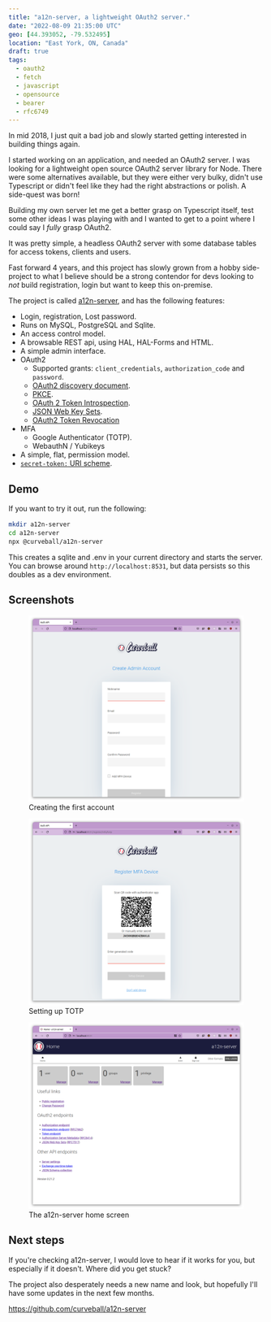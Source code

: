 ```yaml
---
title: "a12n-server, a lightweight OAuth2 server."
date: "2022-08-09 21:35:00 UTC"
geo: [44.393052, -79.532495]
location: "East York, ON, Canada"
draft: true
tags:
  - oauth2
  - fetch
  - javascript
  - opensource
  - bearer
  - rfc6749
---
```


In mid 2018, I just quit a bad job and slowly started getting interested in
building things again.

I started working on an application, and needed an OAuth2 server. I was looking
for a lightweight open source OAuth2 server library for Node. There were some
alternatives available, but they were either very bulky, didn't use Typescript
or didn't feel like they had the right abstractions or polish. A side-quest
was born!

Building my own server let me get a better grasp on Typescript itself, test
some other ideas I was playing with and I wanted to get to a point where I
could say I *fully* grasp OAuth2.

It was pretty simple, a headless OAuth2 server with some database tables for
access tokens, clients and users.

Fast forward 4 years, and this project has slowly grown from a hobby
side-project to what I believe should be a strong contendor for devs looking
to *not* build registration, login but want to keep this on-premise.

The project is called [a12n-server][7], and has the following features:

* Login, registration, Lost password.
* Runs on MySQL, PostgreSQL and Sqlite.
* An access control model.
* A browsable REST api, using HAL, HAL-Forms and HTML.
* A simple admin interface.
* OAuth2
  * Supported grants: `client_credentials`, `authorization_code` and `password`.
  * [OAuth2 discovery document][1].
  * [PKCE][3].
  * [OAuth 2 Token Introspection][2].
  * [JSON Web Key Sets][4].
  * [OAuth2 Token Revocation][5]
* MFA
  * Google Authenticator (TOTP).
  * WebauthN / Yubikeys
* A simple, flat, permission model.
* [`secret-token:` URI scheme][6].


Demo
----

If you want to try it out, run the following:

```sh
mkdir a12n-server
cd a12n-server
npx @curveball/a12n-server
```

This creates a sqlite and .env in your current directory and starts the server.
You can browse around `http://localhost:8531`, but data persists so this
doubles as a dev environment.


Screenshots
-----------


<figure>
  <img src="/assets/posts/a12n/admin.png" alt="The admin account creation form" />
  <figcaption>Creating the first account</figcaption>
</figure>

<figure>
  <img src="/assets/posts/a12n/totp.png" alt="Setting up TOTP" />
  <figcaption>Setting up TOTP</figcaption>
</figure>

<figure>
  <img src="/assets/posts/a12n/home.png" alt="The a12n-server home screen" />
  <figcaption>The a12n-server home screen</figcaption>
</figure>


Next steps
----------

If you're checking a12n-server, I would love to hear if it works for you, but
especially if it doesn't. Where did you get stuck?

The project also desperately needs a new name and look, but hopefully I'll have
some updates in the next few months.

<https://github.com/curveball/a12n-server>


[1]: https://tools.ietf.org/html/rfc8414 "OAuth 2.0 Authorization Server Metadata"
[2]: https://tools.ietf.org/html/rfc7662 "OAuth 2 Token Introspection"
[3]: https://tools.ietf.org/html/rfc7636 "Proof Key for Code Exchange by OAuth Public Clients"
[4]: https://auth0.com/docs/secure/tokens/json-web-tokens/json-web-key-sets
[5]: https://datatracker.ietf.org/doc/html/rfc7009
[6]: https://datatracker.ietf.org/doc/html/rfc8959
[7]: https://github.com/curveball/a12n-server
